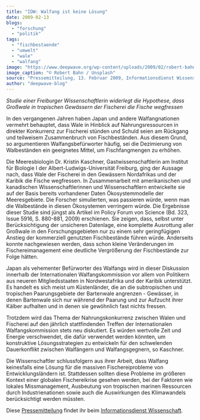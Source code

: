 ```yaml
---
title: "IDW: Walfang ist keine Lösung"
date: 2009-02-13
blogs: 
  - "forschung"
  - "politik"
tags: 
  - "fischbestaende"
  - "umwelt"
  - "wale"
  - "walfang"
image: "https://www.deepwave.org/wp-content/uploads/2009/02/robert-bahn-KbGmILustFE-unsplash-scaled.jpg"
image_caption: "© Robert Bahn / Unsplash"
source: "Pressemitteilung, 13. Februar 2009, Informationsdienst Wissenschaft"
author: "deepwave-blog"
---
```


_Studie einer Freiburger Wissenschaftlerin widerlegt die Hypothese, dass Großwale in tropischen Gewässern der Fischerei die Fische wegfressen_

In den vergangenen Jahren haben Japan und andere Walfangnationen vermehrt behauptet, dass Wale in Hinblick auf Nahrungsressourcen in direkter Konkurrenz zur Fischerei stünden und Schuld seien am Rückgang und teilweisem Zusammenbruch von Fischbeständen. Aus diesem Grund, so argumentieren Walfangsbefürworter häufig, sei die Dezimierung von Walbeständen ein geeignetes Mittel, um Fischfangmengen zu erhöhen.

Die Meeresbiologin Dr. Kristin Kaschner, Gastwissenschaftlerin am Institut für Biologie I der Albert-Ludwigs-Universität Freiburg, ging der Aussage nach, dass Wale der Fischerei in den Gewässern Nordafrikas und der Karibik die Fische wegfressen. In Zusammenarbeit mit amerikanischen und kanadischen Wissenschaftlerinnen und Wissenschaftlern entwickelte sie auf der Basis bereits vorhandener Daten Ökosystemmodelle der Meeresgebiete. Die Forscher simulierten, was passieren würde, wenn man die Walbestände in diesen Ökosystemen verringern würde. Die Ergebnisse dieser Studie sind jüngst als Artikel im Policy Forum von Science (Bd. 323, Issue 5916, S. 880-881, 2009) erschienen. Sie zeigen, dass, selbst unter Berücksichtigung der unsicheren Datenlage, eine komplette Ausrottung aller Großwale in den Forschungsgebieten nur zu einem sehr geringfügigen Anstieg der kommerziell genutzten Fischbestände führen würde. Anderseits konnte nachgewiesen werden, dass schon kleine Veränderungen im Fischereimanagement eine deutliche Vergrößerung der Fischbestände zur Folge hätten.

Japan als vehementer Befürworter des Walfangs wird in dieser Diskussion innerhalb der Internationalen Walfangskommission vor allem von Politikern aus neueren Mitgliedsstaaten in Nordwestafrika und der Karibik unterstützt. Es handelt es sich meist um Küstenländer, die an die subtropischen und tropischen Paarungsgebiete der Bartenwale angrenzen - Gewässer, in denen Bartenwale sich nur während der Paarung und zur Aufzucht ihrer Kälber aufhalten und in denen sie gewöhnlich fast nichts fressen.

Trotzdem wird das Thema der Nahrungskonkurrenz zwischen Walen und Fischerei auf den jährlich stattfindenden Treffen der Internationalen Walfangskommission stets neu diskutiert. Es würden wertvolle Zeit und Energie verschwendet, die dafür verwendet werden könnten, um konstruktive Lösungsstrategien zu entwickeln für den schwelenden Dauerkonflikt zwischen Walfängern und Walfangsgegnern, so Kaschner.

Die Wissenschaftler schlussfolgern aus ihrer Arbeit, dass Walfang keinesfalls eine Lösung für die massiven Fischereiprobleme von Entwicklungsländern ist. Stattdessen sollten diese Probleme im größeren Kontext einer globalen Fischereikrise gesehen werden, bei der Faktoren wie lokales Missmanagement, Ausbeutung von tropischen marinen Ressourcen durch Industrienationen sowie auch die Auswirkungen des Klimawandels berücksichtigt werden müssten.

Diese [Pressemitteilung](https://idw-online.de/de/news300813) findet ihr beim [Informationsdienst Wissenschaft](https://idw-online.de/de/).

